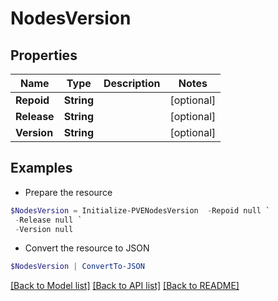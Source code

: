 # NodesVersion
## Properties

Name | Type | Description | Notes
------------ | ------------- | ------------- | -------------
**Repoid** | **String** |  | [optional] 
**Release** | **String** |  | [optional] 
**Version** | **String** |  | [optional] 

## Examples

- Prepare the resource
```powershell
$NodesVersion = Initialize-PVENodesVersion  -Repoid null `
 -Release null `
 -Version null
```

- Convert the resource to JSON
```powershell
$NodesVersion | ConvertTo-JSON
```

[[Back to Model list]](../README.md#documentation-for-models) [[Back to API list]](../README.md#documentation-for-api-endpoints) [[Back to README]](../README.md)

